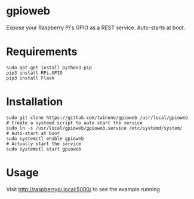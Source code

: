 # gpioweb
Expose your Raspberry Pi's GPIO as a REST service. Auto-starts at boot.

# Requirements
```
sudo apt-get install python3-pip
pip3 install RPi.GPIO
pip3 install Flask
```

# Installation
```
sudo git clone https://github.com/twinone/gpioweb /usr/local/gpioweb
# Create a systemd script to auto start the service
sudo ln -s /usr/local/gpioweb/gpioweb.service /etc/systemd/system/
# Auto-start at boot
sudo systemctl enable gpioweb
# Actually start the service
sudo systemctl start gpioweb
```


# Usage

Visit http://raspberrypi.local:5000/ to see the example running

